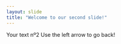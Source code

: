 ```yaml
---
layout: slide
title: "Welcome to our second slide!"
---
```

Your text nº2
Use the left arrow to go back!
